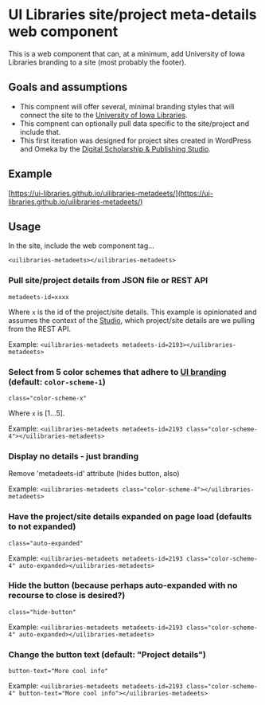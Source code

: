 # UI Libraries site/project meta-details web component
This is a web component that can, at a minimum, add University of Iowa Libraries branding to a site (most probably the footer).

## Goals and assumptions
- This compnent will offer several, minimal branding styles that will connect the site to the [University of Iowa Libraries](https://www.lib.uiowa.edu/).  
- This compnent can optionally pull data specific to the site/project and include that. 
- This first iteration was designed for project sites created in WordPress and Omeka by the [Digital Scholarship & Publishing Studio](https://www.lib.uiowa.edu/studio/).

## Example
[https://ui-libraries.github.io/uilibraries-metadeets/](https://ui-libraries.github.io/uilibraries-metadeets/)

## Usage
In the site, include the web component tag...

`<uilibraries-metadeets></uilibraries-metadeets>`

### Pull site/project details from JSON file or REST API
`metadeets-id=xxxx`

Where `x` is the id of the project/site details. This example is opinionated and assumes the context of the [Studio](https://www.lib.uiowa.edu/studio/), which project/site details are we pulling from the REST API.

Example:  `<uilibraries-metadeets metadeets-id=2193></uilibraries-metadeets>`

### Select from 5 color schemes that adhere to [UI branding](https://brand.uiowa.edu/) (default: `color-scheme-1`)
`class="color-scheme-x"`

Where `x` is [1...5].

Example:  `<uilibraries-metadeets metadeets-id=2193 class="color-scheme-4"></uilibraries-metadeets>`

### Display no details - just branding
Remove 'metadeets-id' attribute (hides button, also)

Example:  `<uilibraries-metadeets class="color-scheme-4"></uilibraries-metadeets>`

### Have the project/site details expanded on page load (defaults to not expanded)
`class="auto-expanded"`

Example:  `<uilibraries-metadeets metadeets-id=2193 class="color-scheme-4" auto-expanded></uilibraries-metadeets>`

### Hide the button (because perhaps auto-expanded with no recourse to close is desired?)
`class="hide-button"`

Example:  `<uilibraries-metadeets metadeets-id=2193 class="color-scheme-4" auto-expanded></uilibraries-metadeets>`

### Change the button text (default: "Project details")
`button-text="More cool info"`

Example:  `<uilibraries-metadeets metadeets-id=2193 class="color-scheme-4" button-text="More cool info"></uilibraries-metadeets>`